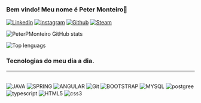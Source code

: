 ### Bem vindo! Meu nome é Peter Monteiro👋

[![Linkedin](https://img.shields.io/badge/LinkedIn-0077B5?style=for-the-badge&logo=linkedin&logoColor=white)](https://www.linkedin.com/in/petermonteiroo)
[![instagram](https://img.shields.io/badge/Instagram-E4405F?style=for-the-badge&logo=instagram&logoColor=white)](https://www.instagram.com/peterxmonteiro/)
[![Github](https://img.shields.io/badge/GitHub-100000?style=for-the-badge&logo=github&logoColor=white)](https://github.com/PeterPMonteiro)
[![Steam](https://img.shields.io/badge/Steam-000000?style=for-the-badge&logo=steam&logoColor=white)](https://steamcommunity.com/profiles/76561198183402693)

![PeterPMonteiro GitHub stats](https://github-readme-stats.vercel.app/api?username=PeterPMonteiro&show_icons=true&theme=tokyonight)

![Top lenguags ](https://github-readme-stats.vercel.app/api/top-langs/?username=PeterPMonteiro&theme=tokyonight)
### Tecnologias do meu dia a dia.
<hr>
<div style="display: inline_block"><br/>
<img align="center" alt="JAVA" src="https://img.shields.io/badge/Java-ED8B00?style=for-the-badge&logo=java&logoColor=white" />
<img align="center" alt="SPRING" src="https://img.shields.io/badge/Spring-6DB33F?style=for-the-badge&logo=spring&logoColor=white" />
<img align="center" alt="ANGULAR" src="https://img.shields.io/badge/Angular-DD0031?style=for-the-badge&logo=angular&logoColor=white" />
<img align="center" alt="Git" src="https://img.shields.io/badge/GIT-E44C30?style=for-the-badge&logo=git&logoColor=white" />
<img align="center" alt="BOOTSTRAP" src="https://img.shields.io/badge/Bootstrap-563D7C?style=for-the-badge&logo=bootstrap&logoColor=white" />
<img align="center" alt="MYSQL" src="https://img.shields.io/badge/MySQL-00000F?style=for-the-badge&logo=mysql&logoColor=white" />
<img align="center" alt="postgree" src="https://img.shields.io/badge/PostgreSQL-316192?style=for-the-badge&logo=postgresql&logoColor=white" />
<img align="center" alt="typescript" src="https://img.shields.io/badge/TypeScript-007ACC?style=for-the-badge&logo=typescript&logoColor=white" />
<img align="center" alt="HTML5" src="https://img.shields.io/badge/HTML5-E34F26?style=for-the-badge&logo=html5&logoColor=white" />
<img align="center" alt="css3" src="https://img.shields.io/badge/CSS3-1572B6?style=for-the-badge&logo=css3&logoColor=white" />
</div><br/>
